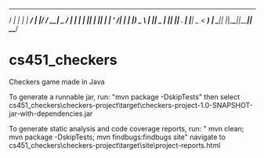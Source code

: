   ____ _   _ _____ ____ _  _______ ____  ____  
  / ___| | | | ____/ ___| |/ / ____|  _ \/ ___| 
 | |   | |_| |  _|| |   | ' /|  _| | |_) \___ \ 
 | |___|  _  | |__| |___| . \| |___|  _ < ___) |
  \____|_| |_|_____\____|_|\_\_____|_| \_\____/ 
  
# cs451_checkers
Checkers game made in Java

To generate a runnable jar, 
	run: "mvn package -DskipTests" 
	then select cs451_checkers\checkers-project\target\checkers-project-1.0-SNAPSHOT-jar-with-dependencies.jar

To generate static analysis and code coverage reports,
	run: " mvn clean; mvn package -DskipTests; mvn findbugs:findbugs site"
	navigate to cs451_checkers\checkers-project\target\site\project-reports.html